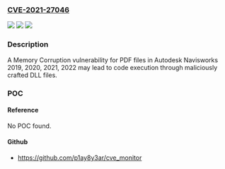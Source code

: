 ### [CVE-2021-27046](https://cve.mitre.org/cgi-bin/cvename.cgi?name=CVE-2021-27046)
![](https://img.shields.io/static/v1?label=Product&message=Autodesk%20Navisworks&color=blue)
![](https://img.shields.io/static/v1?label=Version&message=n%2Fa&color=blue)
![](https://img.shields.io/static/v1?label=Vulnerability&message=Memory%20Corruption%20-%20Generic&color=brighgreen)

### Description

A Memory Corruption vulnerability for PDF files in Autodesk Navisworks 2019, 2020, 2021, 2022 may lead to code execution through maliciously crafted DLL files.

### POC

#### Reference
No POC found.

#### Github
- https://github.com/p1ay8y3ar/cve_monitor

